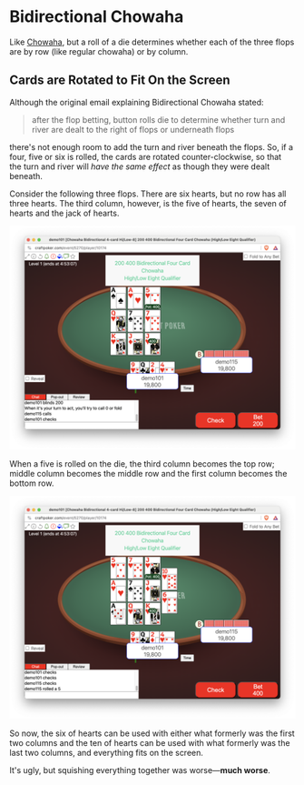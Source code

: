# Bidirectional Chowaha

Like
[Chowaha](https://secure.barge.org/bargerulebooks/BARGERuleBook2021-20210712.pdf#page=37),
but a roll of a die determines whether each of the three flops are
by row (like regular chowaha) or by column.

## Cards are Rotated to Fit On the Screen

Although the original email explaining Bidirectional Chowaha stated:

> after the flop betting, button rolls die to determine whether turn
> and river are dealt to the right of flops or underneath flops

there's not enough room to add the turn and river beneath the flops.
So, if a four, five or six is rolled, the cards are rotated
counter-clockwise, so that the turn and river will _have the same
effect_ as though they were dealt beneath.

Consider the following three flops. There are six hearts, but no row
has all three hearts.  The third column, however, is the five of
hearts, the seven of hearts and the jack of hearts.

![Before the Die Roll](./bidirectional-chowaha/before-roll.png "Before the Die Roll")

When a five is rolled on the die, the third column becomes the top
row; middle column becomes the middle row and the first column becomes
the bottom row.

![After the Die Roll](./bidirectional-chowaha/after-roll.png "After the Die Roll")

So now, the six of hearts can be used with either what formerly was the first
two columns and the ten of hearts can be used with what formerly was the
last two columns, and everything fits on the screen.

It's ugly, but squishing everything together was worse&mdash;**much worse**.
